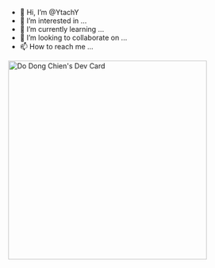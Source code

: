 - 👋 Hi, I’m @YtachY
- 👀 I’m interested in ...
- 🌱 I’m currently learning ...
- 💞️ I’m looking to collaborate on ...
- 📫 How to reach me ...

<!---
YtachY/YtachY is a ✨ special ✨ repository because its `README.md` (this file) appears on your GitHub profile.
You can click the Preview link to take a look at your changes.
--->
<a href="https://app.daily.dev/YtachY"><img src="https://api.daily.dev/devcards/0731f99a33dd45acabf520880358bac1.png?r=a3j" width="400" alt="Do Dong Chien's Dev Card"/></a>
